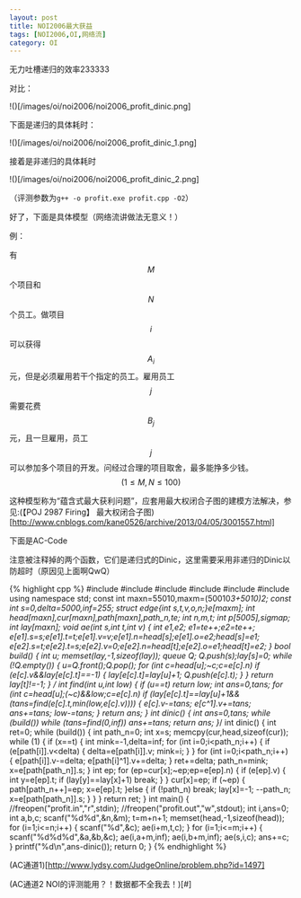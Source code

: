 ```yaml
---
layout: post
title: NOI2006最大获益
tags: [NOI2006,OI,网络流]
category: OI
---
```


无力吐槽递归的效率233333

对比：

!()[/images/oi/noi2006/noi2006_profit_dinic.png]

下面是递归的具体耗时：

!()[/images/oi/noi2006/noi2006_profit_dinic_1.png]

接着是非递归的具体耗时

!()[/images/oi/noi2006/noi2006_profit_dinic_2.png]

（评测参数为`g++ -o profit.exe profit.cpp -O2`）

好了，下面是具体模型（网络流讲做法无意义！）

例：

有$$M$$个项目和$$N$$个员工。做项目$$i$$可以获得$$A_i$$元，但是必须雇用若干个指定的员工。雇用员工$$j$$需要花费$$B_j$$元，且一旦雇用，员工$$j$$可以参加多个项目的开发。问经过合理的项目取舍，最多能挣多少钱。$$(1 \le M, N \le 100)$$

这种模型称为“蕴含式最大获利问题”，应套用最大权闭合子图的建模方法解决，参见:(【POJ 2987 Firing】 最大权闭合子图)[http://www.cnblogs.com/kane0526/archive/2013/04/05/3001557.html]

下面是AC-Code

注意被注释掉的两个函数，它们是递归式的Dinic，这里需要采用非递归的Dinic以防超时（原因见上面啊QwQ）

{% highlight cpp %}
#include <iostream>
#include <cstdio>
#include <cstring>
#include <algorithm>
#include <cmath>
#include <queue>
using namespace std;
const int maxn=55010,maxm=(50010*3+5010)*2;
const int s=0,delta=5000,inf=255;
struct edge{int s,t,v,o,n;}e[maxm];
int head[maxn],cur[maxn],path[maxn],path_n,te;
int n,m,t;
int p[5005],sigmap;
int lay[maxn];
void ae(int s,int t,int v)
{
    int e1,e2;
    e1=te++;e2=te++;
    e[e1].s=s;e[e1].t=t;e[e1].v=v;e[e1].n=head[s];e[e1].o=e2;head[s]=e1;
    e[e2].s=t;e[e2].t=s;e[e2].v=0;e[e2].n=head[t];e[e2].o=e1;head[t]=e2;
}
bool build()
{
    int u;
    memset(lay,-1,sizeof(lay));
    queue <int>Q;
    Q.push(s);lay[s]=0;
    while (!Q.empty())
    {
        u=Q.front();Q.pop();
        for (int c=head[u];~c;c=e[c].n)
            if (e[c].v&&lay[e[c].t]==-1)
            {
                lay[e[c].t]=lay[u]+1;
                Q.push(e[c].t);
            }
    }
    return lay[t]!=-1;
}
/*
int find(int u,int low)
{
    if (u==t)
        return low;
    int ans=0,tans;
    for (int c=head[u];(~c)&&low;c=e[c].n)
        if (lay[e[c].t]==lay[u]+1&&(tans=find(e[c].t,min(low,e[c].v))))
        {
            e[c].v-=tans;
            e[c^1].v+=tans;
            ans+=tans;
            low-=tans;
        }
    return ans;
}
int dinic()
{
    int ans=0,tans;
    while (build())
        while (tans=find(0,inf))
            ans+=tans;
    return ans;
}*/
int dinic()
{
    int ret=0;
    while (build())
    {
        int path_n=0;
        int x=s;
        memcpy(cur,head,sizeof(cur));
        while (1)
        {
            if (x==t)
            {
                int mink=-1,delta=inf;
                for (int i=0;i<path_n;i++)
                {
                    if (e[path[i]].v<delta)
                    {
                        delta=e[path[i]].v;
                        mink=i;
                    }
                }
                for (int i=0;i<path_n;i++)
                {
                    e[path[i]].v-=delta;
                    e[path[i]^1].v+=delta;
                }
                ret+=delta;
                path_n=mink;
                x=e[path[path_n]].s;
            }
            int ep;
            for (ep=cur[x];~ep;ep=e[ep].n)
            {
                if (e[ep].v)
                {
                    int y=e[ep].t;
                    if (lay[y]==lay[x]+1)
                        break;
                }
            }
            cur[x]=ep;
            if (~ep)
            {
                path[path_n++]=ep;
                x=e[ep].t;
            }else
            {
                if (!path_n)
                    break;
                lay[x]=-1;
                --path_n;
                x=e[path[path_n]].s;
            }
        }
    }
    return ret;
}
int main()
{
    //freopen("profit.in","r",stdin);
    //freopen("profit.out","w",stdout);
    int i,ans=0;
    int a,b,c;
    scanf("%d%d",&n,&m);
    t=m+n+1;
    memset(head,-1,sizeof(head));
    for (i=1;i<=n;i++)
    {
        scanf("%d",&c);
        ae(i+m,t,c);
    }
    for (i=1;i<=m;i++)
    {
        scanf("%d%d%d",&a,&b,&c);
        ae(i,a+m,inf);
        ae(i,b+m,inf);
        ae(s,i,c);
        ans+=c;
    }
    printf("%d\n",ans-dinic());
    return 0;
}
{% endhighlight %}

(AC通道1)[http://www.lydsy.com/JudgeOnline/problem.php?id=1497]

(AC通道2 NOI的评测能用？！数据都不全我去！)[#]
